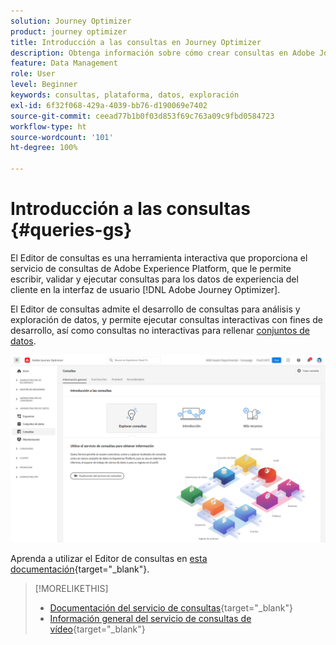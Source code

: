 ```yaml
---
solution: Journey Optimizer
product: journey optimizer
title: Introducción a las consultas en Journey Optimizer
description: Obtenga información sobre cómo crear consultas en Adobe Journey Optimizer
feature: Data Management
role: User
level: Beginner
keywords: consultas, plataforma, datos, exploración
exl-id: 6f32f068-429a-4039-bb76-d190069e7402
source-git-commit: ceead77b1b0f03d853f69c763a09c9fbd0584723
workflow-type: ht
source-wordcount: '101'
ht-degree: 100%

---
```


# Introducción a las consultas {#queries-gs}

El Editor de consultas es una herramienta interactiva que proporciona el servicio de consultas de Adobe Experience Platform, que le permite escribir, validar y ejecutar consultas para los datos de experiencia del cliente en la interfaz de usuario [!DNL Adobe Journey Optimizer].

El Editor de consultas admite el desarrollo de consultas para análisis y exploración de datos, y permite ejecutar consultas interactivas con fines de desarrollo, así como consultas no interactivas para rellenar [conjuntos de datos](get-started-datasets.md).

![](assets/queries-home.png)

Aprenda a utilizar el Editor de consultas en [esta documentación](https://experienceleague.adobe.com/docs/experience-platform/query/ui/user-guide.html?lang=es){target="_blank"}.

>[!MORELIKETHIS]
>
>* [Documentación del servicio de consultas](https://experienceleague.adobe.com/docs/experience-platform/query/home.html?lang=es){target="_blank"}
>* [Información general del servicio de consultas de vídeo](https://experienceleague.adobe.com/docs/platform-learn/tutorials/queries/understanding-query-service.html?lang=es){target="_blank"}
